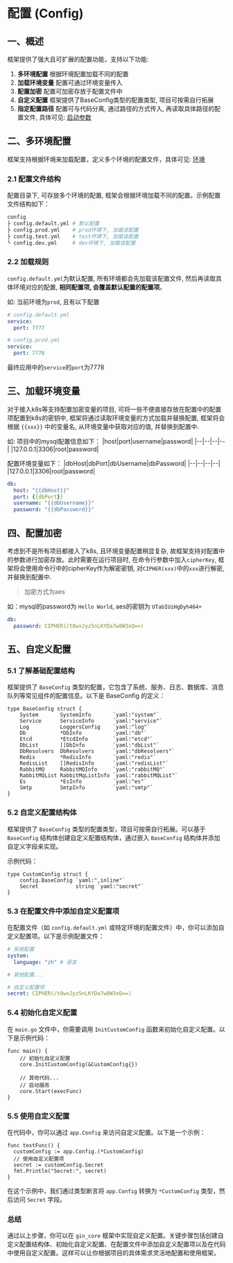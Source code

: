 # 配置 (Config)

## 一、概述

框架提供了强大且可扩展的配置功能，支持以下功能:
1. **多环境配置** 根据环境配置加载不同的配置
2. **加载环境变量** 配置可通过环境变量传入
3. **配置加密** 配置可加密存放于配置文件中
4. **自定义配置** 框架提供了BaseConfig类型的配置类型, 项目可按需自行拓展
5. **指定配置路径** 配置可与代码分离, 通过路径的方式传入, 再读取具体路径的配置文件, 具体可见: [启动参数](./args.md)

## 二、多环境配置

框架支持根据环境来加载配置，定义多个环境的配置文件，具体可见: [环境](./env.md)

### 2.1 配置文件结构

配置目录下, 可存放多个环境的配置, 框架会根据环境加载不同的配置。示例配置文件结构如下：
```bash
config
├ config.default.yml # 默认配置
├ config.prod.yml    # prod环境下, 加载该配置
├ config.test.yml    # test环境下, 加载该配置
└ config.dev.yml     # dev环境下, 加载该配置
```

### 2.2 加载规则
`config.default.yml`为默认配置, 所有环境都会先加载该配置文件, 然后再读取具体环境对应的配置, **相同配置项, 会覆盖默认配置的配置项**。

如: 当前环境为`prod`, 且有以下配置
```yml
# config.default.yml
service:
  port: 7777
````

```yml
# config.prod.yml
service:
  port: 7778
```

最终应用中的`service`的`port`为7778

## 三、加载环境变量

对于接入k8s等支持配置加密变量的项目, 可将一些不便直接存放在配置中的配置项配置到k8s的密钥中, 框架将通过读取环境变量的方式加载并替换配置, 
框架将会根据 `{{xxx}}` 中的变量名, 从环境变量中获取对应的值, 并替换到配置中.

如: 项目中的mysql配置信息如下：
|host|port|username|password|
|--|--|--|--|
|127.0.0.1|3306|root|password|

配置环境变量如下：
|dbHost|dbPort|dbUsername|dbPassword|
|--|--|--|--|
|127.0.0.1|3306|root|password|

```yml
db:
  host: "{{dbHost}}"
  port: {{dbPort}}
  username: "{{dbUsername}}"
  password: "{{dbPassword}}"
```


## 四、配置加密
考虑到不是所有项目都接入了k8s, 且环境变量配置稍显复杂, 故框架支持对配置中的参数进行加密存放。此时需要在运行项目时, 在命令行参数中加入`cipherKey`, 框架将会使用命令行中的cipherKey作为解密密钥, 对`CIPHER(xxx)`中的`xxx`进行解密, 并替换到配置中.
> 加密方式为aes

如：mysql的password为 `Hello World`, aes的密钥为 `UTabIUiHgDyh464+`
```yml
db:
  password: CIPHER(/t8wxJyz5nLKYDa7w8W3oQ==)
```

## 五、自定义配置

### 5.1 了解基础配置结构

框架提供了 `BaseConfig` 类型的配置，它包含了系统、服务、日志、数据库、消息队列等常见组件的配置信息。以下是 BaseConfig 的定义：

```golang
type BaseConfig struct {
    System       SystemInfo       `yaml:"system"`
    Service      ServiceInfo      `yaml:"service"`
    Log          LoggersConfig    `yaml:"log"`
    Db           *DbInfo          `yaml:"db"`
    Etcd         *EtcdInfo        `yaml:"etcd"`
    DbList       []DbInfo         `yaml:"dbList"`
    DbResolvers  DbResolvers      `yaml:"dbResolvers"`
    Redis        *RedisInfo       `yaml:"redis"`
    RedisList    []RedisInfo      `yaml:"redisList"`
    RabbitMQ     RabbitMQInfo     `yaml:"rabbitMQ"`
    RabbitMQList RabbitMqListInfo `yaml:"rabbitMQList"`
    Es           *EsInfo          `yaml:"es"`
    Smtp         SmtpInfo         `yaml:"smtp"`
}
```

### 5.2 自定义配置结构体
框架提供了 `BaseConfig` 类型的配置类型，项目可按需自行拓展。可以基于 `BaseConfig` 结构体创建自定义配置结构体，通过嵌入 `BaseConfig` 结构体并添加自定义字段来实现。

示例代码：
```golang
type CustomConfig struct {
    config.BaseConfig `yaml:",inline"`
    Secret            string `yaml:"secret"`
}
```

### 5.3 在配置文件中添加自定义配置项
在配置文件（如 `config.default.yml` 或特定环境的配置文件）中，你可以添加自定义配置项。以下是示例配置文件：
```yaml
# 系统配置
system: 
  language: "zh" # 语言

# 其他配置...

# 自定义配置项
secret: CIPHER(/t8wxJyz5nLKYDa7w8W3oQ==)
```

### 5.4 初始化自定义配置
在 `main.go` 文件中，你需要调用 `InitCustomConfig` 函数来初始化自定义配置。以下是示例代码：
```golang
func main() {
    // 初始化自定义配置
    core.InitCustomConfig(&CustomConfig{})

    // 其他代码...
    // 启动服务
    core.Start(execFunc)
}
```

### 5.5 使用自定义配置
在代码中，你可以通过 `app.Config` 来访问自定义配置。以下是一个示例：
```golang
func testFunc() {
  customConfig := app.Config.(*CustomConfig)
  // 使用自定义配置项
  secret := customConfig.Secret
  fmt.Println("Secret:", secret)
}
```
在这个示例中，我们通过类型断言将 `app.Config` 转换为 `*CustomConfig` 类型，然后访问 `Secret` 字段。

### 总结
通过以上步骤，你可以在 `gin_core` 框架中实现自定义配置。关键步骤包括创建自定义配置结构体、初始化自定义配置、在配置文件中添加自定义配置项以及在代码中使用自定义配置。这样可以让你根据项目的具体需求灵活地配置和使用框架。